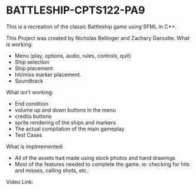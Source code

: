 # BATTLESHIP-CPTS122-PA9
This is a recreation of the classic Battleship game using SFML in C++.

This Project was created by Nicholas Bellinger and Zachary Garoutte.
What is working:
- Menu (play, options, audio, rules, controls, quit)
- Ship selection
- Ship placement
- hit/miss marker placement.
- Soundtrack

What isn't working:
- End condition
- volume up and down buttons in the menu
- credits buttons
- sprite rendering of the ships and markers
- The actual compilation of the main gameplay
- Test Cases

What is implmemented:
- All of the assets had made using stock photos and hand drawings
- Most of the features needed to complete the game. ie: checking for hits and misses, calling shots, etc.
 
 Video Link:
 